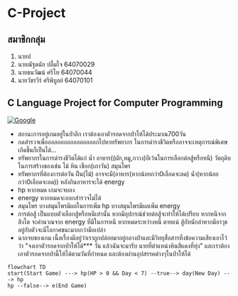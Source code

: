 # C-Project

## สมาชิกกลุ่ม

1. นายป
2. นายณัฐดนัย ปลื้มใจ 64070029
3. นายธนวัฒน์ ศรีโท 64070044
4. นายวัชรวีร์ ศรีพิบูลย์ 64070101

## C Language Project for Computer Programming

[![Google](https://www.google.co.th/images/branding/googlelogo/2x/googlelogo_color_272x92dp.png)](http://www.google.com)

- สถานะการอยู่เกมอยู่ในป่าลึก เราต้องเอาตัวรอดจากป่าให้ได้ประมาณ700วัน
- กดสำรวจเพื่ออออออออออออออออกไปหาทรัพยากร ในการดำรงชีวิตหรืออาจจะเหตุการณ์พิเศษเกิดขึ้นก็เป็นได้...
- ทรัพยากรในการดำรงชีวิตได้แก่ น้ำ อาหาร((ผัก,หมู,กวาง)อีเว้นในการเลือกต่อสู้หรือหนี) วัตถุดิบในการสร้างของเช่น ไม้ หิน เชือก(เถาวัน) สมุนไพร
- ทรัพยากรที่ต้องการต่อวัน ฝืน(ไม้) อาจจะมี(อาหาร(หากน้อยกว่า0เลือดจะลด) น้ำ(หากน้อยกว่า0เลือดจะลด)) หลังกินอาหารจะได้ energy
- hp หากหมด เกมจะจบลง
- energy หากหมดจะออกสำรวจไม่ได้
- สมุนไพร บางสมุนไพรมีผลในการเพิ่ม hp บางสมุนไพรมีผลเพิ่ม energy
- การต่อสู้ เป็นแบบตัวเลือกสู้หรือหนึเท่านั้น หากมีอุปกรณ์ช่วยต่อสู้จะทำให้ได้เปรียบ หากหนีจากสิงโต จะคำนวณจาก energy ที่มีในการหนี หากหมดระหว่างหนี ตายแน่ สู้กับนักล่าหากมีอาวุธอยู่กับตัวจะมีโอกาศชนะมากกว่ามือเปล่า
- ฉากจบของเกม เนื้อเรื่องมีอยู่ว่าเราถูกปล่อยมาอยู่กลางป่าและมีวิทยุสื่อสารทิ้งข้อความเสียงเอาไว้ว่า "จงเอาตัวรอดจากป่าให้ได้*** วัน แล้วฉันจะมารับ นายที่ตำแหน่งหินสีแดงที่ทุ่ง" และเราต้องเอาตัวรอดจากป่านี้ให้ได้ตามวันที่กำหนด และต้องผ่านอุปสรรคต่างๆในป่าให้ได้

```mermaid
flowchart TD
start(Start Game) ---> hp(HP > 0 && Day < 7) --true--> day(New Day) ---> hp
hp --false--> e(End Game)
```
